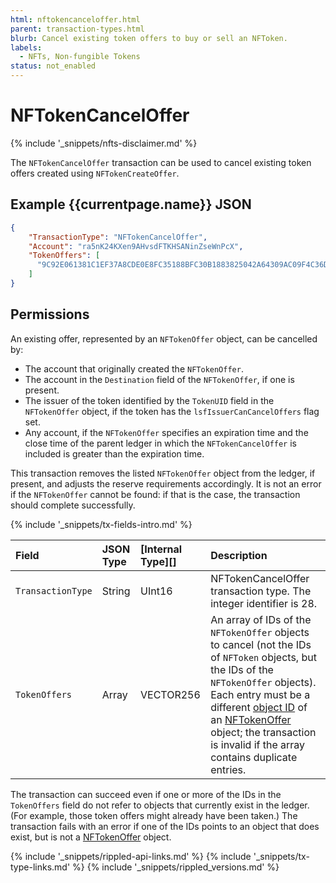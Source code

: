 ```yaml
---
html: nftokencanceloffer.html
parent: transaction-types.html
blurb: Cancel existing token offers to buy or sell an NFToken.
labels:
  - NFTs, Non-fungible Tokens
status: not_enabled
---
```

# NFTokenCancelOffer
{% include '_snippets/nfts-disclaimer.md' %}

The `NFTokenCancelOffer` transaction can be used to cancel existing token offers created using `NFTokenCreateOffer`.

## Example {{currentpage.name}} JSON

```json
{
  	"TransactionType": "NFTokenCancelOffer",
  	"Account": "ra5nK24KXen9AHvsdFTKHSANinZseWnPcX",
  	"TokenOffers": [
      "9C92E061381C1EF37A8CDE0E8FC35188BFC30B1883825042A64309AC09F4C36D"
    ]
}
```

## Permissions

An existing offer, represented by an `NFTokenOffer` object, can be cancelled by:

* The account that originally created the `NFTokenOffer`.
* The account in the `Destination` field of the `NFTokenOffer`, if one is present.
* The issuer of the token identified by the `TokenUID` field in the `NFTokenOffer` object, if the token has the `lsfIssuerCanCancelOffers` flag set.
* Any account, if the `NFTokenOffer` specifies an expiration time and the close time of the parent ledger in which the `NFTokenCancelOffer` is included is greater than the expiration time.

This transaction removes the listed `NFTokenOffer` object from the ledger, if present, and adjusts the reserve requirements accordingly. It is not an error if the `NFTokenOffer` cannot be found: if that is the case, the transaction should complete successfully.

{% include '_snippets/tx-fields-intro.md' %}

| Field             | JSON Type | [Internal Type][] | Description              |
|:------------------|:----------|:------------------|:-------------------------|
| `TransactionType` | String    | UInt16            | NFTokenCancelOffer transaction type. The integer identifier is 28. |
| `TokenOffers`     | Array     | VECTOR256         | An array of IDs of the `NFTokenOffer` objects to cancel (not the IDs of `NFToken` objects, but the IDs of the `NFTokenOffer` objects). Each entry must be a different [object ID](ledger-object-ids.html) of an [NFTokenOffer](nftokenoffer.html) object; the transaction is invalid if the array contains duplicate entries. |

The transaction can succeed even if one or more of the IDs in the `TokenOffers` field do not refer to objects that currently exist in the ledger. (For example, those token offers might already have been taken.) The transaction fails with an error if one of the IDs points to an object that does exist, but is not a [NFTokenOffer](nftokenoffer.html) object.


<!--{# common link defs #}-->
{% include '_snippets/rippled-api-links.md' %}
{% include '_snippets/tx-type-links.md' %}
{% include '_snippets/rippled_versions.md' %}
